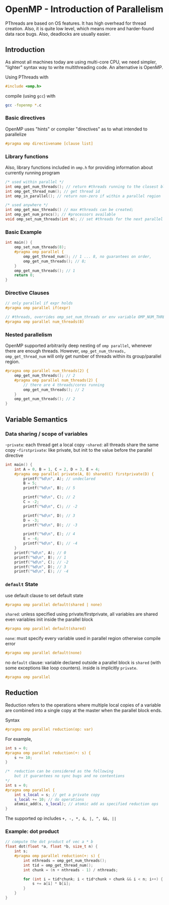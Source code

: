 # OpenMP - Introduction of Parallelism 

PThreads are based on OS features. It has high overhead for thread creation. Also, it is quite low level, which means more and harder-found data race bugs. Also, deadlocks are usually easier. 

## Introduction
As almost all machines today are using multi-core CPU, we need simpler, "lighter" syntax way to write multithreading code.  An alternative is OpenMP. 

Using PThreads with 
```c++
#include <omp.h>
```
compile (using `gcc`) with 
```sh
gcc -fopenmp *.c 
```
### Basic directives
OpenMP uses "hints" or compiler "directives" as to what intended to parallelize
```c++
#pragma omp directivename [clause list]
```
### Library functions
Also, library functions included in `omp.h` for providing information about currently running program
```c++
/* used within parallel */
int omp_get_num_threads(); // return #threads running to the closest block
int omp_get_thread_num(); // get thread id
int omp_in_parallel(); // return non-zero if within a parallel region

/* used anywhere */
int omp_get_max_threads() // max #threads can be created;
int omp_get_num_procs(); // #processors available 
void omp_set_num_threads(int n); // set #threads for the next parallel section 
```

### Basic Example
```c++
int main() {
    omp_set_num_threads(8);
    #pragma omp parallel {
        omp_get_thread_num(); // 1 ... 8, no guarantees on order,
        omp_get_num_threads(); // 8;
    }
    omp_get_num_threads(); // 1
    return 0;
}
```

### Directive Clauses
```c++
// only parallel if expr holds
#pragma omp parallel if(expr) 

// #threads, overrides omp_set_num_threads or env variable OMP_NUM_THREADS
#pragma omp parallel num_threads(8)
```

### Nested parallelism
OpenMP supported arbitrarily deep nesting of `omp parallel`, whenever there are enough threads. However, `omp_get_num_threads, omp_get_thread_num` will only get number of threads within its group/parallel region. 
```c++
#pragma omp parallel num_threads(2) {
    omp_get_num_threads(); // 2
    #pragma omp parallel num_threads(2) {
        // there are 4 threads/cores running
        omp_get_num_threads(); // 2
    }
    omp_get_num_threads(); // 2
}
```
## Variable Semantics

### Data sharing / scope of variables
-`private`: each thread get a local copy
-`shared`: all threads share the same copy
-`firstprivate`: like private, but init to the value before the parallel directive
```c++
int main() {
    int A = 0, B = 1, C = 2, D = 3, E = 4;
    #pragma omp parallel private(A, B) shared(C) firstprivate(D) {
        printf("%d\n", A); // undeclared 
        B = 5;
        printf("%d\n", B); // 5

        printf("%d\n", C); // 2
        C = -2;
        printf("%d\n", C); // -2

        printf("%d\n", D); // 3
        D = -3;
        printf("%d\n", D); // -3

        printf("%d\n", E); // 4
        E = -4;
        printf("%d\n", E); // -4
    }
    printf("%d\n", A); // 0
    printf("%d\n", B); // 1
    printf("%d\n", C); // -2
    printf("%d\n", D); // 3
    printf("%d\n", E); // -4
```

### `default` State
use default clause to set default state
```c++
#pragma omp parallel default(shared | none)
```

`shared`: unless specified using private/firstprivate, all variables are shared
even variables init inside the parallel block
```c++
#pragma omp parallel default(shared)
```
`none`: must specify every variable used in parallel region otherwise compile error
```c++
#pragma omp parallel default(none)
```
no `default` clause: variable declared outside a parallel block is `shared` (with some exceptions like loop counters). inside is implicitly `private`.
```c++
#pragma omp parallel
```
## Reduction
Reduction refers to the operations where multiple local copies of a variable are combined into a single copy at the master when the parallel block ends. 

Syntax
```c++
#pragma omp parallel reduction(op: var)
```

For example, 
```c++
int s = 0;
#pragma omp parallel reduction(+: s) {
    s += 10;
}

/*  reduction can be considered as the following 
    but it guarantees no sync bugs and no contentions
*/
int s = 0; 
#pragma omp parallel {
    int s_local = s; // get a private copy
    s_local += 10; // do operations
    atomic_add(s, s_local); // atomic add as specified reduction ops
}
```
The supported op includes  `+, -, *, &, |, ^, &&, ||`

### Example: dot product
```c++
// compute the dot product of vec a * b
float dot(float *a, float *b, size_t n) {
    int s;
    #pragma omp parallel reduction(+: s) {
        int nthreads = omp_get_num_threads();
        int tid = omp_get_thread_num();
        int chunk = (n + nthreads - 1) / nthreads;

        for (int i = tid*chunk; i < tid*chunk + chunk && i < n; i++) {
            s += a[i] * b[i];
        }
    }
}
```
